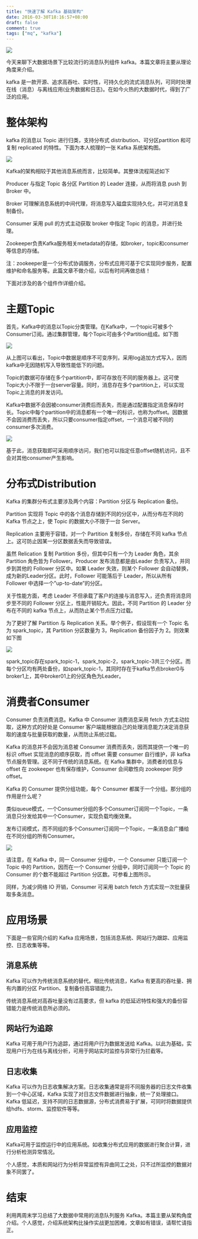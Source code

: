 ```yaml
---
title: "快速了解 Kafka 基础架构"
date: 2016-03-30T18:16:57+08:00
draft: false
comment: true
tags: ["mq", "kafka"]
---
```


![](https://cdn.jsdelivr.net/gh/poloxue/images@2016-03/2016-03-30-introduce-kafka-architecture-06.png)

今天来聊下大数据场景下比较流行的消息队列组件 kafka。本篇文章将主要从理论角度来介绍。

kafka 是一款开源、追求高吞吐、实时性，可持久化的流式消息队列，可同时处理在线（消息）与离线应用(业务数据和日志)。在如今火热的大数据时代，得到了广泛的应用。

# 整体架构

kafka 的消息以 Topic 进行归类，支持分布式 distribution、可分区partition 和可复制 replicated 的特性。下面为本人梳理的一张 Kafka 系统架构图。

![](https://cdn.jsdelivr.net/gh/poloxue/images@2016-03/2016-03-30-introduce-kafka-architecture-01-v1.png)

Kafka的架构相较于其他消息系统而言，比较简单。其整体流程简述如下

Producer 与指定 Topic 各分区 Partition 的 Leader 连接，从而将消息 push 到 Broker 中。

Broker 可理解消息系统的中间代理，将消息写入磁盘实现持久化，并可对消息复制备份。

Consumer 采用 pull 的方式主动获取 broker 中指定 Topic 的消息，并进行处理。

Zookeeper负责Kafka服务相关metadata的存储，如broker，topic和consumer等信息的存储。

注：zookeeper是一个分布式协调服务，分布式应用可基于它实现同步服务，配置维护和命名服务等。此篇文章不做介绍，以后有时间再做总结！

下面对涉及的各个组件作详细介绍。

# 主题Topic

首先，Kafka中的消息以Topic分类管理。在Kafka中，一个topic可被多个Consumer订阅。通过集群管理，每个Topic可由多个Partition组成。如下图

![](https://cdn.jsdelivr.net/gh/poloxue/images@2016-03/2016-03-30-introduce-kafka-architecture-02.png)

从上图可以看出，Topic中数据是顺序不可变序列，采用log追加方式写入，因而kafka中无因随机写入导致性能低下的问题。

Topic的数据可存储在多个partition中，即可存放在不同的服务器上。这可使Topic大小不限于一台server容量。同时，消息存在多个partition上，可以实现Topic上消息的并发访问。

Kafka中数据不会因被consumer消费后而丢失，而是通过配置指定消息保存时长。Topic中每个partition中的消息都有一个唯一的标识，也称为offset。因数据不会因消费而丢失，所以只要consumer指定offset，一个消息可被不同的consumer多次消费。

![](https://cdn.jsdelivr.net/gh/poloxue/images@2016-03/2016-03-30-introduce-kafka-architecture-03.png)

基于此，消息获取即可采用顺序访问，我们也可以指定任意offset随机访问，且不会对其他consumer产生影响。

# 分布式Distribution

Kafka 的集群分布式主要涉及两个内容：Partition 分区与 Replication 备份。

Partition 实现将 Topic 中的各个消息存储到不同的分区中，从而分布在不同的 Kafka 节点之上，使 Topic 的数据大小不限于一台 Server。

Replication 主要用于容错，对一个 Partition 复制多份，存储在不同 kafka 节点上。这可防止因某一分区数据丢失而导致错误。

虽然 Relication 复制 Partition 多份，但其中只有一个为 Leader 角色，其余 Partition 角色皆为 Follower。Producer 发布消息都是由Leader 负责写入，并同步到其他的 Follower 分区中。如果 Leader 失效，则某个 Follower 会自动替换，成为新的Leader分区。此时，Follower 可能落后于 Leader，所以从所有 Follower 中选择一个”up-to-date”的分区。

关于性能方面，考虑 Leader 不但承载了客户的连接与消息写入，还负责将消息同步至不同的 Follower 分区上，性能开销较大。因此，不同 Partition 的 Leader 分布在不同的 kafka 节点上，从而防止某个节点压力过载。

为了更好了解 Partition 与 Replication 关系。举个例子，假设现有一个 Topic 名为 spark_topic，其 Partition 分区数量为 3，Replication 备份因子为 2。则效果如下图


![](https://cdn.jsdelivr.net/gh/poloxue/images@2016-03/2016-03-30-introduce-kafka-architecture-04.png)

spark_topic存在spark_topic-1，spark_topic-2，spark_topic-3共三个分区。而每个分区均有两处备份，如spark_topic-1，其同时存在于kafka节点broker0与broker1上，其中broker01上的分区角色为Leader。

# 消费者Consumer

Consumer 负责消费消息。Kafka 中 Consumer 消费消息采用 fetch 方式主动拉取，这种方式的好处是 Consumer 客户端能根据自己的处理消息能力决定消息获取的速度与批量获取的数量，从而防止系统过载。

Kafka 的消息并不会因为消息被 Consumer 消费而丢失，因而其提供一个唯一的标识 offset 实现消息的顺序获取，而 offset 需要 consumer 自行维护，非 kafka 节点服务管理。这不同于传统的消息系统。在 Kafka 集群中，消费者的信息与 offset 在 zookeeper 也有保存维护，Consumer 会间歇性向 zookeeper 同步 offset。

Kafka 的 Consumer 提供分组功能，每个 Consumer 都属于一个分组。那分组的作用是什么呢？

类似queue模式，一个Consumer分组的多个Consumer订阅同一个Topic，一条消息只分发给其中一个Consumer，实现负载均衡效果。

发布订阅模式，而不同组的多个Consumer订阅同一个Topic，一条消息会广播给在不同分组的所有Consumer。

![](https://cdn.jsdelivr.net/gh/poloxue/images@2016-03/2016-03-30-introduce-kafka-architecture-05.png)

请注意，在 Kafka 中，同一 Consumer 分组中，一个 Consumer 只能订阅一个 Topic 中的 Partition，因而在一个 Consumer 分组中，同时订阅同一个 Topic 的 Consumer 的个数不能超过 Partition 分区数。可参看上图所示。

同样，为减少网络 IO 开销，Consumer 可采用 batch fetch 方式实现一次批量获取多条消息。

# 应用场景

下面是一些官网介绍的 Kafka 应用场景，包括消息系统、网站行为跟踪、应用监控、日志收集等等。

## 消息系统

Kafka 可以作为传统消息系统的替代。相比传统消息，Kafka 有更高的吞吐量、拥有内置的分区 Partition、复制备份高容错能力。

传统消息系统对高吞吐量没有过高要求，但 kafka 的低延迟特性和强大的备份容错能力是传统消息所必须的。

## 网站行为追踪

Kafka 可用于用户行为追踪，通过将用户行为数据发送给 Kafka。以此为基础，实现用户行为在线与离线分析，可用于网站实时监控与异常行为拦截等。

## 日志收集

Kafka 可以作为日志收集解决方案。日志收集通常是将不同服务器的日志文件收集到一个中心区域，Kafka 实现了对日志文件数据进行抽象，统一了处理接口。Kafka 低延迟，支持不同的日志数据源，分布式消费易于扩展，可同时将数据提供给hdfs、storm、监控软件等等。

## 应用监控

Kafka可用于监控运行中的应用系统。如收集分布式应用的数据进行聚合计算，进行分析检测异常情况。

个人感觉，本质和网站行为分析异常监控有异曲同工之处，只不过所监控的数据对象不同罢了。

# 结束

利用两周末学习总结了大数据中常用的消息队列服务 Kafka。本篇主要从架构角度介绍。个人感觉，介绍系统架构比操作实战更加困难，文章如有错误，请帮忙请指正。


